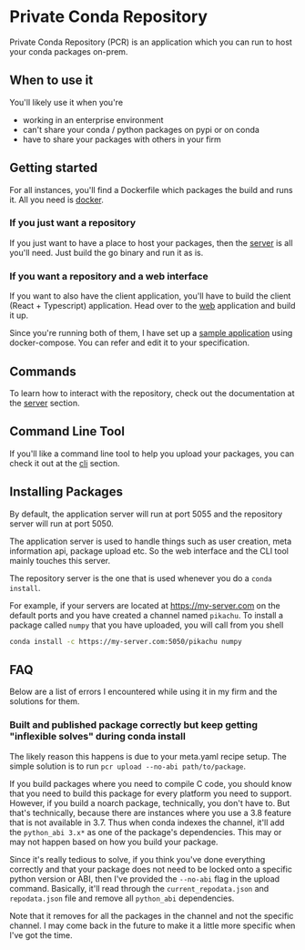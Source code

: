 Private Conda Repository
========================

Private Conda Repository (PCR) is an application which you can run to host your conda packages on-prem.

## When to use it

You'll likely use it when you're

- working in an enterprise environment
- can't share your conda / python packages on pypi or on conda
- have to share your packages with others in your firm

## Getting started

For all instances, you'll find a Dockerfile which packages the build
and runs it. All you need is [docker](https://www.docker.com/). 

### If you just want a repository

If you just want to have a place to host your packages, then the
[server](https://github.com/DanielBok/private-conda-repo/tree/master/server) 
is all you'll need. Just build the go binary and run it as is.

### If you want a repository and a web interface

If you want to also have the client application, you'll have to
build the client (React + Typescript) application. Head over to
the [web](https://github.com/DanielBok/private-conda-repo/tree/master/web) 
application and build it up. 

Since you're running both of them, I have set up a 
[sample application](https://github.com/DanielBok/private-conda-repo/tree/master/_example)
using docker-compose. You can refer and edit it to your specification.

## Commands

To learn how to interact with the repository, check out the 
documentation at the [server](https://github.com/DanielBok/private-conda-repo/tree/master/server)
section. 

## Command Line Tool

If you'll like a command line tool to help you upload your packages,
you can check it out at the 
[cli](https://github.com/DanielBok/private-conda-repo/tree/master/cli) section. 

## Installing Packages

By default, the application server will run at port 5055 and the 
repository server will run at port 5050. 

The application server is used to handle things such as user creation, meta information api, package upload etc. So the web interface and the 
CLI tool mainly touches this server.

The repository server is the one that is used whenever you do a 
`conda install`. 

For example, if your servers are located at https://my-server.com on 
the default ports and you have created a channel named `pikachu`. To
install a package called `numpy` that you have uploaded, you will call
from you shell

```bash
conda install -c https://my-server.com:5050/pikachu numpy
```

## FAQ

Below are a list of errors I encountered while using it in my firm and the solutions for them.

### Built and published package correctly but keep getting "inflexible solves" during conda install

The likely reason this happens is due to your meta.yaml recipe setup. The simple solution is to run `pcr upload --no-abi path/to/package`.

If you build packages where you need to compile C code, you should know that you need to build this package for every platform you need 
to support. However, if you build a noarch package, technically, you don't have to. But that's technically, because there are instances
where you use a 3.8 feature that is not available in 3.7. Thus when conda indexes the channel, it'll add the `python_abi 3.x*` as one of
the package's dependencies. This may or may not happen based on how you build your package.

Since it's really tedious to solve, if you think you've done everything correctly and that your package does not need to be locked onto a
specific python version or ABI, then I've provided the `--no-abi` flag in the upload command. Basically, it'll read through the 
`current_repodata.json` and `repodata.json` file and remove all `python_abi` dependencies.

Note that it removes for all the packages in the channel and not the specific channel. I may come back in the future to make it a little
more specific when I've got the time.
